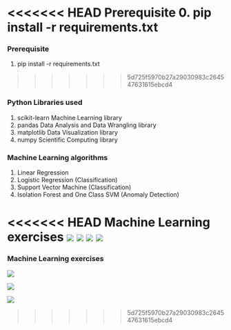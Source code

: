 <<<<<<< HEAD
Prerequisite
0. pip install -r requirements.txt
=======
### Prerequisite
1. pip install -r requirements.txt
>>>>>>> 5d725f5970b27a29030983c264547631615ebcd4

### Python Libraries used
1. scikit-learn Machine Learning library
2. pandas Data Analysis and Data Wrangling library
3. matplotlib Data Visualization library
4. numpy Scientific Computing library

### Machine Learning algorithms
1. Linear Regression
2. Logistic Regression (Classification)
3. Support Vector Machine (Classification)
4. Isolation Forest and One Class SVM (Anomaly Detection)

<<<<<<< HEAD
Machine Learning exercises
![](https://github.com/richmondu/MachineLearning/tree/master/exercises/1_linear_regression.png)
![](https://github.com/richmondu/MachineLearning/tree/master/exercises/2_logistic_regression.png)
![](https://github.com/richmondu/MachineLearning/tree/master/exercises/3_support_vector_machine.png)
![](https://github.com/richmondu/MachineLearning/tree/master/exercises/4_isolation_forest.png)
=======
### Machine Learning exercises

![](https://github.com/richmondu/MachineLearning/blob/master/exercises/1_linear_regression.png)

![](https://github.com/richmondu/MachineLearning/blob/master/exercises/2_logistic_regression.png)

![](https://github.com/richmondu/MachineLearning/blob/master/exercises/3_support_vector_machine.png)
>>>>>>> 5d725f5970b27a29030983c264547631615ebcd4
